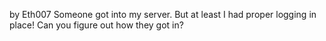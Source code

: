 by Eth007
Someone got into my server. But at least I had proper logging in place! Can you figure out how they got in?
